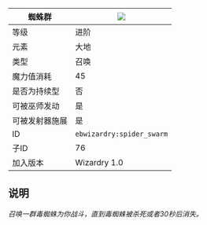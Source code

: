 | 蜘蛛群 |![](https://github.com/Electroblob77/Wizardry/blob/1.12.2/src/main/resources/assets/ebwizardry/textures/spells/spider_swarm.png)|
|---|---|
| 等级 | 进阶 |
| 元素 | 大地 |
| 类型 | 召唤 |
| 魔力值消耗 | 45 |
| 是否为持续型 | 否 |
| 可被巫师发动 | 是 |
| 可被发射器施展 | 是 |
| ID | `ebwizardry:spider_swarm` |
| 子ID | 76 |
| 加入版本 | Wizardry 1.0 |
## 说明
_召唤一群毒蜘蛛为你战斗，直到毒蜘蛛被杀死或者30秒后消失。_
